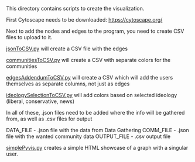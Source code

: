 This directory contains scripts to create the visualization.

First Cytoscape needs to be downloaded:
https://cytoscape.org/

Next to add the nodes and edges to the program, you need to create CSV files to upload to it.

[jsonToCSV.py](Cytoscape/jsonToCSV.py) will create a CSV file with the edges

[communitiesToCSV.py](Cytoscape/communitiesToCSV.py) will create a CSV with separate colors for the communities

[edgesAddendumToCSV.py](Cytoscape/edgesAddendumToCSV.py) will create a CSV which will add the users themselves as separate columns, not just as edges

[ideologySelectionToCSV.py](Cytoscape/ideologySelectionToCSV.py) will add colors based on selected ideology (liberal, conservative, news)

In all of these, .json files need to be added where the info will be gathered from, as well as .csv files for output

DATA_FILE - .json file with the data from Data Gathering
COMM_FILE - .json file with the wanted community data
OUTPUT_FILE - .csv output file 

[simplePyvis.py](simplePyvis.py) creates a simple HTML showcase of a graph with a singular user.